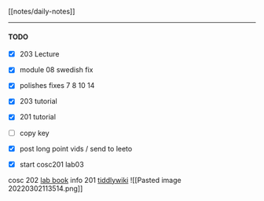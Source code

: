 [[notes/daily-notes]]

---

#### TODO
- [x] 203 Lecture
- [x] module 08 swedish fix
- [x] polishes fixes 7 8 10 14 
- [x] 203 tutorial
- [x] 201 tutorial
- [ ] copy key
- [x] post long point vids / send to leeto
- [x] start cosc201 lab03



cosc 202 [lab book](https://cosc202.cspages.otago.ac.nz/lab-book/COSC202LabBook.pdf)
info 201 [tiddlywiki](https://isgb.otago.ac.nz/infosci/INFO201/labs_release/raw/master/output/info201_labs.html#%2FLabs%2FLab%2002%2FLab%202%3A%20Git%20and%20GitBucket:%5B%5B%2FLabs%2FLab%2002%2FLab%202%3A%20Git%20and%20GitBucket%5D%5D)
![[Pasted image 20220302113514.png]]